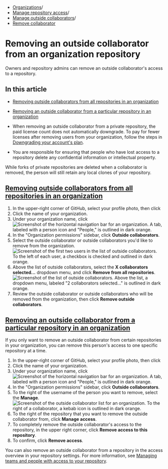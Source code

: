   * [Organizations](https://docs.github.com/en/organizations "Organizations")/
  * [Manage repository access](https://docs.github.com/en/organizations/managing-user-access-to-your-organizations-repositories "Manage repository access")/
  * [Manage outside collaborators](https://docs.github.com/en/organizations/managing-user-access-to-your-organizations-repositories/managing-outside-collaborators "Manage outside collaborators")/
  * [Remove collaborator](https://docs.github.com/en/organizations/managing-user-access-to-your-organizations-repositories/managing-outside-collaborators/removing-an-outside-collaborator-from-an-organization-repository "Remove collaborator")


# Removing an outside collaborator from an organization repository
Owners and repository admins can remove an outside collaborator's access to a repository.
## In this article
  * [Removing outside collaborators from all repositories in an organization](https://docs.github.com/en/organizations/managing-user-access-to-your-organizations-repositories/managing-outside-collaborators/removing-an-outside-collaborator-from-an-organization-repository#removing-outside-collaborators-from-all-repositories-in-an-organization)
  * [Removing an outside collaborator from a particular repository in an organization](https://docs.github.com/en/organizations/managing-user-access-to-your-organizations-repositories/managing-outside-collaborators/removing-an-outside-collaborator-from-an-organization-repository#removing-an-outside-collaborator-from-a-particular-repository-in-an-organization)


  * When removing an outside collaborator from a private repository, the paid license count does not automatically downgrade. To pay for fewer licenses after removing users from your organization, follow the steps in [Downgrading your account's plan](https://docs.github.com/en/billing/managing-the-plan-for-your-github-account/downgrading-your-accounts-plan).
  * You are responsible for ensuring that people who have lost access to a repository delete any confidential information or intellectual property.


While forks of private repositories are deleted when a collaborator is removed, the person will still retain any local clones of your repository.
## [Removing outside collaborators from all repositories in an organization](https://docs.github.com/en/organizations/managing-user-access-to-your-organizations-repositories/managing-outside-collaborators/removing-an-outside-collaborator-from-an-organization-repository#removing-outside-collaborators-from-all-repositories-in-an-organization)
  1. In the upper-right corner of GitHub, select your profile photo, then click 
  2. Click the name of your organization.
  3. Under your organization name, click 
![Screenshot of the horizontal navigation bar for an organization. A tab, labeled with a person icon and "People," is outlined in dark orange.](https://docs.github.com/assets/cb-18976/images/help/organizations/organization-people-tab.png)
  4. In the "Organization permissions" sidebar, click **Outside collaborators**.
  5. Select the outside collaborator or outside collaborators you'd like to remove from the organization.
![Screenshot of the first two users in the list of outside collaborators. To the left of each user, a checkbox is checked and outlined in dark orange.](https://docs.github.com/assets/cb-36573/images/help/teams/list-of-outside-collaborators-selected-bulk.png)
  6. Above the list of outside collaborators, select the **X collaborators selected...** dropdown menu, and click **Remove from all repositories**.
![Screenshot of the list of outside collaborators. Above the list, a dropdown menu, labeled "2 collaborators selected..." is outlined in dark orange.](https://docs.github.com/assets/cb-39568/images/help/teams/user-bulk-management-options-for-outside-collaborators.png)
  7. Review the outside collaborator or outside collaborators who will be removed from the organization, then click **Remove outside collaborators**.


## [Removing an outside collaborator from a particular repository in an organization](https://docs.github.com/en/organizations/managing-user-access-to-your-organizations-repositories/managing-outside-collaborators/removing-an-outside-collaborator-from-an-organization-repository#removing-an-outside-collaborator-from-a-particular-repository-in-an-organization)
If you only want to remove an outside collaborator from certain repositories in your organization, you can remove this person's access to one specific repository at a time.
  1. In the upper-right corner of GitHub, select your profile photo, then click 
  2. Click the name of your organization.
  3. Under your organization name, click 
![Screenshot of the horizontal navigation bar for an organization. A tab, labeled with a person icon and "People," is outlined in dark orange.](https://docs.github.com/assets/cb-18976/images/help/organizations/organization-people-tab.png)
  4. In the "Organization permissions" sidebar, click **Outside collaborators**.
  5. To the right of the username of the person you want to remove, select the **Manage**.
![Screenshot of the outside collaborator list for an organization. To the right of a collaborator, a kebab icon is outlined in dark orange.](https://docs.github.com/assets/cb-36076/images/help/organizations/manage-outside-collaborator.png)
  6. To the right of the repository that you want to remove the outside collaborator from, click **Manage access**.
  7. To completely remove the outside collaborator's access to the repository, in the upper right corner, click **Remove access to this repository**.
  8. To confirm, click **Remove access**.


You can also remove an outside collaborator from a repository in the access overview in your repository settings. For more information, see [Managing teams and people with access to your repository](https://docs.github.com/en/repositories/managing-your-repositorys-settings-and-features/managing-repository-settings/managing-teams-and-people-with-access-to-your-repository#removing-access-for-a-team-or-person).

